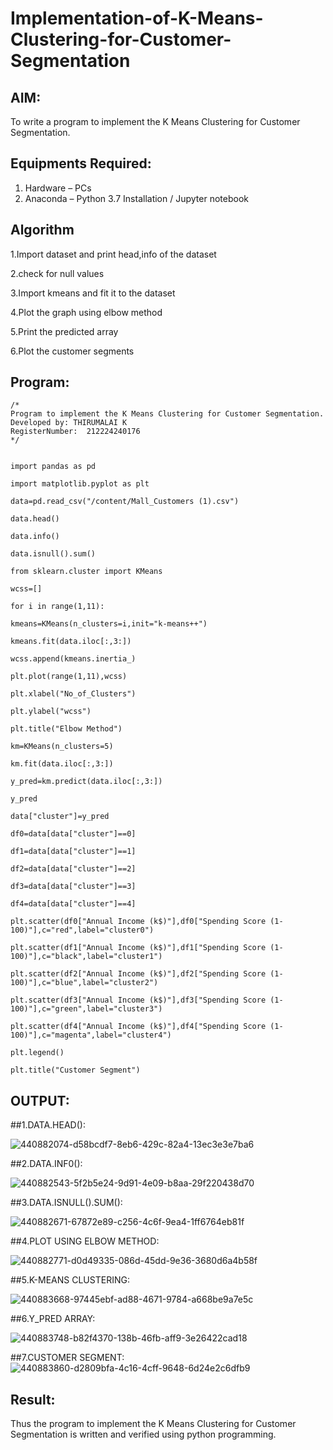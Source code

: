 # Implementation-of-K-Means-Clustering-for-Customer-Segmentation

## AIM:
To write a program to implement the K Means Clustering for Customer Segmentation.

## Equipments Required:
1. Hardware – PCs
2. Anaconda – Python 3.7 Installation / Jupyter notebook

## Algorithm
1.Import dataset and print head,info of the dataset

2.check for null values

3.Import kmeans and fit it to the dataset

4.Plot the graph using elbow method

5.Print the predicted array

6.Plot the customer segments

## Program:
```
/*
Program to implement the K Means Clustering for Customer Segmentation.
Developed by: THIRUMALAI K
RegisterNumber:  212224240176
*/
```
```

import pandas as pd

import matplotlib.pyplot as plt

data=pd.read_csv("/content/Mall_Customers (1).csv")

data.head()

data.info()

data.isnull().sum()

from sklearn.cluster import KMeans

wcss=[]

for i in range(1,11):

kmeans=KMeans(n_clusters=i,init="k-means++")

kmeans.fit(data.iloc[:,3:])

wcss.append(kmeans.inertia_)

plt.plot(range(1,11),wcss)

plt.xlabel("No_of_Clusters")

plt.ylabel("wcss")

plt.title("Elbow Method")

km=KMeans(n_clusters=5)

km.fit(data.iloc[:,3:])

y_pred=km.predict(data.iloc[:,3:])

y_pred

data["cluster"]=y_pred

df0=data[data["cluster"]==0]

df1=data[data["cluster"]==1]

df2=data[data["cluster"]==2]

df3=data[data["cluster"]==3]

df4=data[data["cluster"]==4]

plt.scatter(df0["Annual Income (k$)"],df0["Spending Score (1-100)"],c="red",label="cluster0")

plt.scatter(df1["Annual Income (k$)"],df1["Spending Score (1-100)"],c="black",label="cluster1")

plt.scatter(df2["Annual Income (k$)"],df2["Spending Score (1-100)"],c="blue",label="cluster2")

plt.scatter(df3["Annual Income (k$)"],df3["Spending Score (1-100)"],c="green",label="cluster3")

plt.scatter(df4["Annual Income (k$)"],df4["Spending Score (1-100)"],c="magenta",label="cluster4")

plt.legend()

plt.title("Customer Segment")

```

## OUTPUT:

##1.DATA.HEAD():

![440882074-d58bcdf7-8eb6-429c-82a4-13ec3e3e7ba6](https://github.com/user-attachments/assets/56e5cdc3-8168-4a06-9e66-2eb7e1c15824)

##2.DATA.INF0():

![440882543-5f2b5e24-9d91-4e09-b8aa-29f220438d70](https://github.com/user-attachments/assets/e1456db8-5a33-4c35-9315-96fb097d59d8)

##3.DATA.ISNULL().SUM():

![440882671-67872e89-c256-4c6f-9ea4-1ff6764eb81f](https://github.com/user-attachments/assets/ba761dbf-4bcb-4dc0-b514-8e6cb8c03ebc)

##4.PLOT USING ELBOW METHOD:


![440882771-d0d49335-086d-45dd-9e36-3680d6a4b58f](https://github.com/user-attachments/assets/2d7f4f5f-aa29-467f-9bf0-f3950e26b0a4)

##5.K-MEANS CLUSTERING:

![440883668-97445ebf-ad88-4671-9784-a668be9a7e5c](https://github.com/user-attachments/assets/8d55cb59-ce6b-41ce-a3d2-1060d619a6f6)

##6.Y_PRED ARRAY:

![440883748-b82f4370-138b-46fb-aff9-3e26422cad18](https://github.com/user-attachments/assets/0e1ff4bb-0965-4da6-b206-1a783b6b7699)

##7.CUSTOMER SEGMENT:
![440883860-d2809bfa-4c16-4cff-9648-6d24e2c6dfb9](https://github.com/user-attachments/assets/956c10ae-3c0a-46b3-9e25-19f336932828)


## Result:
Thus the program to implement the K Means Clustering for Customer Segmentation is written and verified using python programming.
